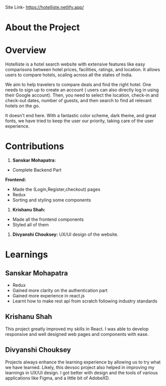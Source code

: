 Site Link- https://hotelliste.netlify.app/

# About the Project

# Overview

Hotelliste is a hotel search website with extensive features like easy comparisons between hotel prices, facilities, ratings, and location. It allows users to compare hotels, scaling across all the states of India.

We aim to help travelers to compare deals and find the right hotel. One needs to sign up to create an account ( users can also directly log in using their Google account). Then, you need to select the location, check-in and check-out dates, number of guests, and then search to find all relevant hotels on the go.

It doesn&#39;t end here. With a fantastic color scheme, dark theme, and great fonts, we have tried to keep the user our priority, taking care of the user experience.

# Contributions

1. **Sanskar Mohapatra:**

- Complete Backend Part

**Frontend:**

- Made the (Login,Register,checkout) pages
- Redux
- Sorting and styling some components

1. **Krishanu Shah:**

- Made all the frontend components
- Styled all of them

1. **Divyanshi Chouksey:** UX/UI design of the website.

#

# Learnings

## Sanskar Mohapatra

- Redux
- Gained more clarity on the authentication part
- Gained more experience in react.js
- Learnt how to make rest api from scratch following industry standards

## Krishanu Shah

This project greatly improved my skills in React. I was able to develop responsive and well designed web pages and components with ease.

## Divyanshi Chouksey

Projects always enhance the learning experience by allowing us to try what we have learned. Likely, this devsoc project also helped in improving my learnings in UX/UI design. I got better with design and the tools of various applications like Figma, and a little bit of AdobeXD.
